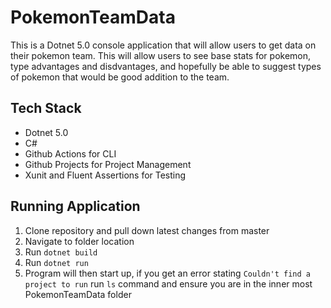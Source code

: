 # PokemonTeamData
This is a Dotnet 5.0 console application that will allow users to get data on their pokemon team. This will allow users to see base stats for pokemon, type advantages and disdvantages, and hopefully be able to suggest types of pokemon that would be good addition to the team. 

## Tech Stack
- Dotnet 5.0
- C#
- Github Actions for CLI 
- Github Projects for Project Management
- Xunit and Fluent Assertions for Testing

## Running Application
1. Clone repository and pull down latest changes from master
2. Navigate to folder location
3. Run `dotnet build`
4. Run `dotnet run`
5. Program will then start up, if you get an error stating `Couldn't find a project to run` run `ls` command and ensure you are in the inner most PokemonTeamData folder
